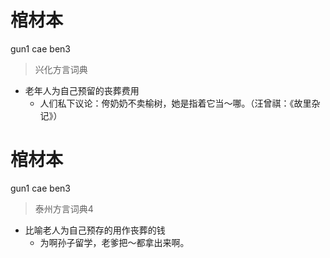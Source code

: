 # 棺材本
gun1 cae ben3
> 兴化方言词典
- 老年人为自己预留的丧葬费用
  - 人们私下议论：侉奶奶不卖榆树，她是指着它当～哪。（汪曾祺：《故里杂记》）

# 棺材本
gun1 cae ben3
> 泰州方言词典4
- 比喻老人为自己预存的用作丧葬的钱
  - 为啊孙子留学，老爹把～都拿出来啊。
